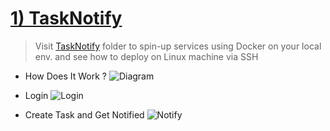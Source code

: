 # [1) TaskNotify](https://github.com/atakanertrk/utility-nest/tree/main/TaskNotify)
> Visit [TaskNotify](https://github.com/atakanertrk/utility-nest/tree/main/TaskNotify) folder to spin-up services using Docker on your local env. and see how to deploy on Linux machine via SSH
* How Does It Work ?
![Diagram](https://github.com/user-attachments/assets/4ae6fc5f-efe1-4b54-a50f-191f9a6015fa)

* Login
![Login](https://github.com/user-attachments/assets/171aedec-9365-4f64-ae93-7e65ee5a4cde)

* Create Task and Get Notified
![Notify](https://github.com/user-attachments/assets/acd1e9f5-1d77-453c-a82a-164fcf51df82)

